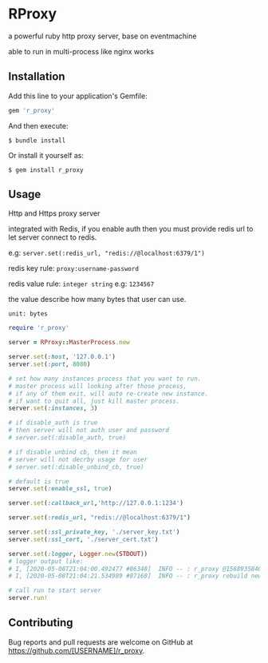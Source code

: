 # RProxy

a powerful ruby http proxy server, base on eventmachine

able to run in multi-process like nginx works
## Installation

Add this line to your application's Gemfile:

```ruby
gem 'r_proxy'
```

And then execute:

    $ bundle install

Or install it yourself as:

    $ gem install r_proxy

## Usage

Http and Https proxy server

integrated with Redis, if you enable auth then you must provide redis url
to let server connect to redis.

e.g: `server.set(:redis_url, "redis://@localhost:6379/1")`

redis key rule: `proxy:username-password`

redis value rule: `integer string` e.g: `1234567`

the value describe how many bytes that user can use. 

`unit: bytes`

```ruby
require 'r_proxy'

server = RProxy::MasterProcess.new

server.set(:host, '127.0.0.1')
server.set(:port, 8080)

# set how many instances process that you want to run.
# master process will looking after those process,
# if any of them exit, will auto re-create new instance.
# if want to quit all, just kill master process.
server.set(:instances, 3)

# if disable_auth is true
# then server will not auth user and password
# server.set(:disable_auth, true)

# if disable unbind cb, then it mean
# server will not decrby usage for user
# server.set(:disable_unbind_cb, true)

# default is true 
server.set(:enable_ssl, true) 

server.set(:callback_url,'http://127.0.0.1:1234')

server.set(:redis_url, "redis://@localhost:6379/1")

server.set(:ssl_private_key, './server_key.txt')
server.set(:ssl_cert, './server_cert.txt')

server.set(:logger, Logger.new(STDOUT))
# logger output like:
# I, [2020-05-08T21:04:00.492477 #86348]  INFO -- : r_proxy @1588935840 process start....
# I, [2020-05-08T21:04:21.534989 #87168]  INFO -- : r_proxy rebuild new instance replace @1588935861....

# call run to start server
server.run!
```

## Contributing

Bug reports and pull requests are welcome on GitHub at https://github.com/[USERNAME]/r_proxy.

